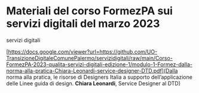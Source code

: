 # Materiali del corso FormezPA sui servizi digitali del marzo 2023

servizi digitali

[https://docs.google.com/viewer?url=https://github.com/UO-TransizioneDigitaleComunePalermo/servizidigitali/raw/main/Corso-FormezPA-2023-qualita-servizi-digitali-edizione-1/modulo-1-Formez-dalla-norma-alla-pratica-Chiara-Leonardi-service-designer-DTD.pdf](Dalla norma alla pratica, le risorse di Designers Italia a supporto
dell’applicazione delle Linee guida di design. **Chiara Leonardi**, Service Designer al DTD) 

